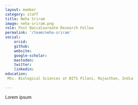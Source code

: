 ```yaml
---
layout: member
category: staff
title: Neha Sriram
image: neha-sriram.png
role: Post Baccalaureate Research Fellow
permalink: '/team/neha-sriram'
social:
    orcid: 
    github: 
    website: 
    google-scholar: 
    mastodon: 
    twitter: 
    linkedin: 
education:
 MSc. Biological Sciences at BITS Pilani, Rajasthan, India
 
---
```


Lorem ipsum
